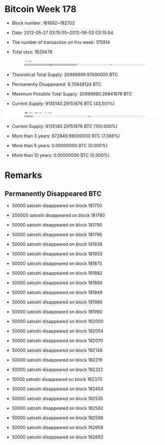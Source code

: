 # Bitcoin Week 178

- Block number: 181692~182702

- Date: 2012-05-27 03:15:05~2012-06-03 03:15:04

- The number of transaction on this week: 175914

- Total utxo: 1629478

![](../images/mined_week178.png)

- Theoretical Total Supply: 20999999.97690000 BTC

- Permanently Disappeared: 9.70848124 BTC

- Maximum Possible Total Supply: 20999990.26841876 BTC

- Current Supply: 9135140.29151876 BTC (43.501%)

![](../images/year_week178.png)


- Current Supply: 9135140.29151876 BTC (100.000%)

- More than 3 years: 672849.98000000 BTC (7.366%)

- More than 5 years: 0.00000000 BTC (0.000%)

- More than 10 years: 0.00000000 BTC (0.000%)

# Remarks

## Permanently Disappeared BTC

- 50000 satoshi disappeared on block 181750

- 200000 satoshi disappeared on block 181780

- 50000 satoshi disappeared on block 181790

- 50000 satoshi disappeared on block 181796

- 50000 satoshi disappeared on block 181839

- 50000 satoshi disappeared on block 181853

- 50000 satoshi disappeared on block 181875

- 50000 satoshi disappeared on block 181882

- 50000 satoshi disappeared on block 181886

- 50000 satoshi disappeared on block 181949

- 50000 satoshi disappeared on block 181986

- 50000 satoshi disappeared on block 181990

- 50000 satoshi disappeared on block 182000

- 50000 satoshi disappeared on block 182054

- 50000 satoshi disappeared on block 182070

- 50000 satoshi disappeared on block 182148

- 50000 satoshi disappeared on block 182219

- 50000 satoshi disappeared on block 182322

- 10000 satoshi disappeared on block 182370

- 50000 satoshi disappeared on block 182454

- 50000 satoshi disappeared on block 182535

- 50000 satoshi disappeared on block 182592

- 50000 satoshi disappeared on block 182598

- 50000 satoshi disappeared on block 182658

- 50000 satoshi disappeared on block 182693

